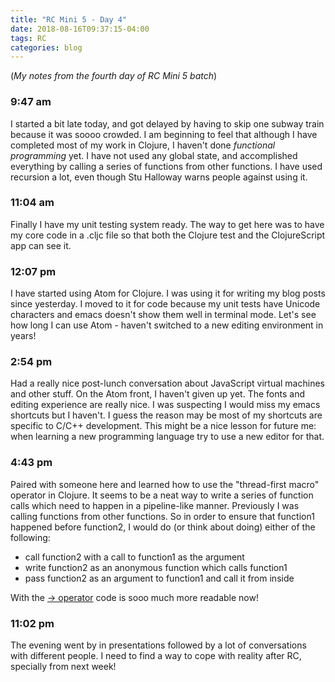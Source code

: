 ```yaml
---
title: "RC Mini 5 - Day 4"
date: 2018-08-16T09:37:15-04:00
tags: RC
categories: blog
---
```


(*My notes from the fourth day of RC Mini 5 batch*)

### 9:47 am
I started a bit late today, and got delayed by having to skip one subway train because it was soooo crowded. I am beginning to feel that although I have completed most of my work in Clojure, I haven't done _functional programming_ yet. I have not used any global state, and accomplished everything by calling a series of functions from other functions. I have used recursion a lot, even though Stu Halloway warns people against using it.

### 11:04 am
Finally I have my unit testing system ready. The way to get here was to have my core code in a .cljc file so that both the Clojure test and the ClojureScript app can see it.

### 12:07 pm
I have started using Atom for Clojure. I was using it for writing my blog posts since yesterday. I moved to it for code because my unit tests have Unicode characters and emacs doesn't show them well in terminal mode. Let's see how long I can use Atom - haven't switched to a new editing environment in years!

### 2:54 pm
Had a really nice post-lunch conversation about JavaScript virtual machines and other stuff. On the Atom front, I haven't given up yet. The fonts and editing experience are really nice. I was suspecting I would miss my emacs shortcuts but I haven't. I guess the reason may be most of my shortcuts are specific to C/C++ development. This might be a nice lesson for future me: when learning a new programming language try to use a new editor for that.

### 4:43 pm
Paired with someone here and learned how to use the "thread-first macro" operator in Clojure. It seems to be a neat way to write a series of function calls which need to happen in a pipeline-like manner. Previously I was calling  functions from other functions. So in order to ensure that function1 happened before function2, I would do (or think about doing) either of the following:
* call function2 with a call to function1 as the argument
* write function2 as an anonymous function which calls function1
* pass function2 as an argument to function1 and call it from inside

With the [-> operator](https://clojure.org/guides/threading_macros#thread-first) code is sooo much more readable now!

### 11:02 pm
The evening went by in presentations followed by a lot of conversations with different people. I need to find a way to cope with reality after RC, specially from next week!
